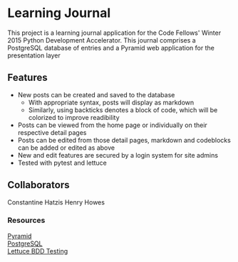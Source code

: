 # Learning Journal
This project is a learning journal application for the Code Fellows' Winter 2015 Python Development Accelerator. This journal comprises a PostgreSQL database of entries and a Pyramid web application for the presentation layer  


## Features
* New posts can be created and saved to the database
    * With appropriate syntax, posts will display as markdown
    * Similarly, using backticks denotes a block of code, which will be colorized to improve readibility
* Posts can be viewed from the home page or individually on their respective detail pages
* Posts can be edited from those detail pages, markdown and codeblocks can be added or edited as above
* New and edit features are secured by a login system for site admins
* Tested with pytest and lettuce


## Collaborators 
Constantine Hatzis 
Henry Howes 

### Resources
[Pyramid](http://www.pylonsproject.org/)  
[PostgreSQL](http://www.postgresql.org/)  
[Lettuce BDD Testing](http://lettuce.it/)  
